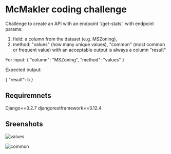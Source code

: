 # McMakler coding challenge

Challenge to create an API with an endpoint '/get-stats', with endpoint params: 
1. field: a column from the dataset (e.g. MSZoning), 
2. method: "values" (how many unique values), "common" (most common or frequent value)
with an acceptable output is always a column "result"

For input:
{
"column": "MSZoning",
"method": "values"
}

Expected output:

{
"result": 5
}

## Requiremnets

Django==3.2.7
djangorestframework==3.12.4

## Sreenshots

![values](https://user-images.githubusercontent.com/38066495/133392953-833e542d-4559-4e52-99a6-e361b657a09a.PNG)

![common](https://user-images.githubusercontent.com/38066495/133392968-ec71cf55-33b4-42a1-948f-c8b3cdb0f995.PNG)
